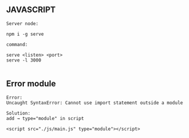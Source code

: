 ## JAVASCRIPT

```
Server node:

npm i -g serve

command:

serve <listen> <port>
serve -l 3000


```


## Error module

```
Error:
Uncaught SyntaxError: Cannot use import statement outside a module

Solution:
add → type="module" in script

<script src="./js/main.js" type="module"></script>

```



